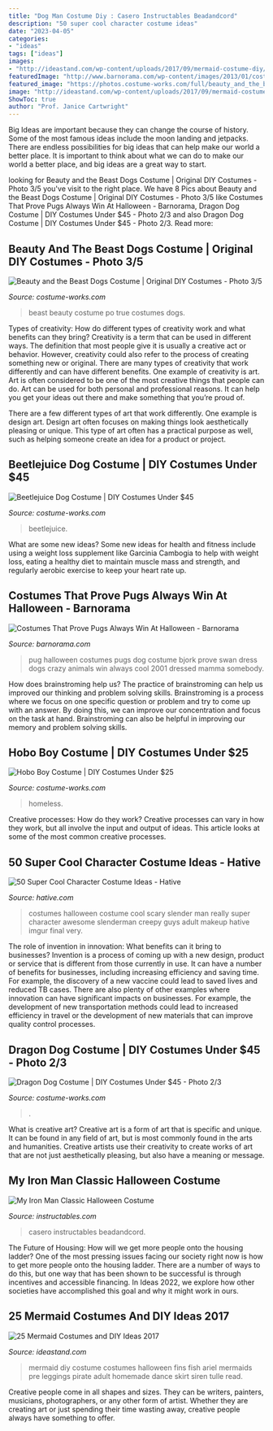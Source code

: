 ```yaml
---
title: "Dog Man Costume Diy : Casero Instructables Beadandcord"
description: "50 super cool character costume ideas"
date: "2023-04-05"
categories:
- "ideas"
tags: ["ideas"]
images:
- "http://ideastand.com/wp-content/uploads/2017/09/mermaid-costume-diy/13-mermaid-costume-diy-ideas-tutorials.jpg"
featuredImage: "http://www.barnorama.com/wp-content/images/2013/01/costumes-that-prove-pugs/09-costumes-that-prove-pugs.jpg"
featured_image: "https://photos.costume-works.com/full/beauty_and_the_beast_dogs8.jpg"
image: "http://ideastand.com/wp-content/uploads/2017/09/mermaid-costume-diy/13-mermaid-costume-diy-ideas-tutorials.jpg"
ShowToc: true
author: "Prof. Janice Cartwright"
---
```



Big Ideas are important because they can change the course of history. Some of the most famous ideas include the moon landing and jetpacks. There are endless possibilities for big ideas that can help make our world a better place. It is important to think about what we can do to make our world a better place, and big ideas are a great way to start.

	

		
looking for Beauty and the Beast Dogs Costume | Original DIY Costumes - Photo 3/5 you've visit to the right place. We have 8 Pics about Beauty and the Beast Dogs Costume | Original DIY Costumes - Photo 3/5 like Costumes That Prove Pugs Always Win At Halloween - Barnorama, Dragon Dog Costume | DIY Costumes Under $45 - Photo 2/3 and also Dragon Dog Costume | DIY Costumes Under $45 - Photo 2/3. Read more:
		
    
## Beauty And The Beast Dogs Costume | Original DIY Costumes - Photo 3/5

<img loading=lazy src="https://photos.costume-works.com/full/beauty_and_the_beast_dogs8.jpg" onerror="this.onerror=null;this.src='https://tse1.mm.bing.net/th?id=OIP.fme3D4ryeeixpUn3po_jbAHaJ3&amp;pid=15.1';" alt="Beauty and the Beast Dogs Costume | Original DIY Costumes - Photo 3/5">

_Source: costume-works.com_

>beast beauty costume po true costumes dogs. 

	

Types of creativity: How do different types of creativity work and what benefits can they bring?
Creativity is a term that can be used in different ways. The definition that most people give it is usually a creative act or behavior. However, creativity could also refer to the process of creating something new or original. There are many types of creativity that work differently and can have different benefits. 
One example of creativity is art. Art is often considered to be one of the most creative things that people can do. Art can be used for both personal and professional reasons. It can help you get your ideas out there and make something that you’re proud of. 

There are a few different types of art that work differently. One example is design art. Design art often focuses on making things look aesthetically pleasing or unique. This type of art often has a practical purpose as well, such as helping someone create an idea for a product or project.

    
## Beetlejuice Dog Costume | DIY Costumes Under $45

<img loading=lazy src="https://photos.costume-works.com/full/beetlejuice_dog2.jpg" onerror="this.onerror=null;this.src='https://tse3.mm.bing.net/th?id=OIP.j_ZzlhKXuHod_9ymQsdNSwHaJ3&amp;pid=15.1';" alt="Beetlejuice Dog Costume | DIY Costumes Under $45">

_Source: costume-works.com_

>beetlejuice. 

	

What are some new ideas?
Some new ideas for health and fitness include using a weight loss supplement like Garcinia Cambogia to help with weight loss, eating a healthy diet to maintain muscle mass and strength, and regularly aerobic exercise to keep your heart rate up.

    
## Costumes That Prove Pugs Always Win At Halloween - Barnorama

<img loading=lazy src="http://www.barnorama.com/wp-content/images/2013/01/costumes-that-prove-pugs/09-costumes-that-prove-pugs.jpg" onerror="this.onerror=null;this.src='https://tse1.mm.bing.net/th?id=OIP.Pgs4K72cM4ykraXmmbZBmQHaKG&amp;pid=15.1';" alt="Costumes That Prove Pugs Always Win At Halloween - Barnorama">

_Source: barnorama.com_

>pug halloween costumes pugs dog costume bjork prove swan dress dogs crazy animals win always cool 2001 dressed mamma somebody. 

	

How does brainstroming help us?
The practice of brainstroming can help us improved our thinking and problem solving skills. Brainstroming is a process where we focus on one specific question or problem and try to come up with an answer. By doing this, we can improve our concentration and focus on the task at hand. Brainstroming can also be helpful in improving our memory and problem solving skills.

    
## Hobo Boy Costume | DIY Costumes Under $25

<img loading=lazy src="https://photos.costume-works.com/full/homeless.jpg" onerror="this.onerror=null;this.src='https://tse2.mm.bing.net/th?id=OIP.9zRbt7s4cTI7NpCuw5v5WAHaLN&amp;pid=15.1';" alt="Hobo Boy Costume | DIY Costumes Under $25">

_Source: costume-works.com_

>homeless. 

	

Creative processes: How do they work?
Creative processes can vary in how they work, but all involve the input and output of ideas. This article looks at some of the most common creative processes.

    
## 50 Super Cool Character Costume Ideas - Hative

<img loading=lazy src="http://hative.com/wp-content/uploads/2014/10/super-cool-costume-ideas/36-slenderman-costume.jpg" onerror="this.onerror=null;this.src='https://tse2.mm.bing.net/th?id=OIP.s4IXIGjObFoAqzG8gelpBAHaLG&amp;pid=15.1';" alt="50 Super Cool Character Costume Ideas - Hative">

_Source: hative.com_

>costumes halloween costume cool scary slender man really super character awesome slenderman creepy guys adult makeup hative imgur final very. 

	

The role of invention in innovation: What benefits can it bring to businesses?
Invention is a process of coming up with a new design, product or service that is different from those currently in use. It can have a number of benefits for businesses, including increasing efficiency and saving time. For example, the discovery of a new vaccine could lead to saved lives and reduced TB cases. There are also plenty of other examples where innovation can have significant impacts on businesses. For example, the development of new transportation methods could lead to increased efficiency in travel or the development of new materials that can improve quality control processes.

    
## Dragon Dog Costume | DIY Costumes Under $45 - Photo 2/3

<img loading=lazy src="https://photos.costume-works.com/full/dragon_dog1.jpg" onerror="this.onerror=null;this.src='https://tse1.mm.bing.net/th?id=OIP.D1fAZa2sBIL4bISacjxSnwHaJR&amp;pid=15.1';" alt="Dragon Dog Costume | DIY Costumes Under $45 - Photo 2/3">

_Source: costume-works.com_

>. 

	

What is creative art?
Creative art is a form of art that is specific and unique. It can be found in any field of art, but is most commonly found in the arts and humanities. Creative artists use their creativity to create works of art that are not just aesthetically pleasing, but also have a meaning or message.

    
## My Iron Man Classic Halloween Costume

<img loading=lazy src="https://cdn.instructables.com/ORIG/FCH/GAY0/FMYGVDR8/FCHGAY0FMYGVDR8.jpg?auto=webp&amp;&amp;frame=1&amp;width=2100" onerror="this.onerror=null;this.src='https://tse3.mm.bing.net/th?id=OIP.50M0tiFxpHfLFdgmcNRsHwHaJ4&amp;pid=15.1';" alt="My Iron Man Classic Halloween Costume">

_Source: instructables.com_

>casero instructables beadandcord. 

	

The Future of Housing: How will we get more people onto the housing ladder?
One of the most pressing issues facing our society right now is how to get more people onto the housing ladder. There are a number of ways to do this, but one way that has been shown to be successful is through incentives and accessible financing. In Ideas 2022, we explore how other societies have accomplished this goal and why it might work in ours.

    
## 25 Mermaid Costumes And DIY Ideas 2017

<img loading=lazy src="http://ideastand.com/wp-content/uploads/2017/09/mermaid-costume-diy/13-mermaid-costume-diy-ideas-tutorials.jpg" onerror="this.onerror=null;this.src='https://tse2.mm.bing.net/th?id=OIP.gBM-xxMjWPYBX99MWDecWQHaLH&amp;pid=15.1';" alt="25 Mermaid Costumes and DIY Ideas 2017">

_Source: ideastand.com_

>mermaid diy costume costumes halloween fins fish ariel mermaids pre leggings pirate adult homemade dance skirt siren tulle read. 

	

Creative people come in all shapes and sizes. They can be writers, painters, musicians, photographers, or any other form of artist. Whether they are creating art or just spending their time wasting away, creative people always have something to offer.

